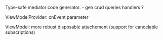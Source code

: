 Type-safe mediator code generator.
    - gen crud queries handlers ?

ViewModelProvider: onEvent parameter

ViewModel: more robust disposable attachement (support for cancelable subscriptions)